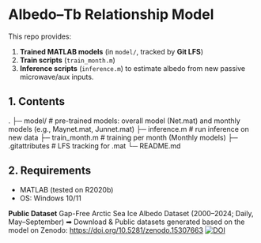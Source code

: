 # Albedo–Tb Relationship Model

This repo provides:
1) **Trained MATLAB models** (in `model/`, tracked by **Git LFS**)
2) **Train scripts** (`train_month.m`)
3) **Inference scripts** (`inference.m`) to estimate albedo from new passive microwave/aux inputs.

## 1. Contents
.
├─ model/                 # pre-trained models: overall model (Net.mat) and monthly models (e.g., Maynet.mat, Junnet.mat)
├─ inference.m            # run inference on new data
├─ train_month.m          # training per month (Monthly models)
├─ .gitattributes         # LFS tracking for .mat
└─ README.md


## 2. Requirements
- MATLAB (tested on R2020b)  
- OS: Windows 10/11

**Public Dataset** 
Gap-Free Arctic Sea Ice Albedo Dataset (2000–2024; Daily, May–September) 
➡ Download & Public datasets generated based on the model on Zenodo: https://doi.org/10.5281/zenodo.15307663
[![DOI](https://zenodo.org/badge/DOI/10.5281/zenodo.15307663.svg)](https://doi.org/10.5281/zenodo.15307663)
